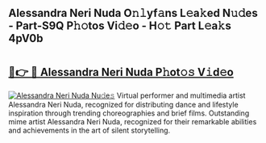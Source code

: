 ## Alessandra Neri Nuda O𝚗𝚕yf𝚊ns L𝚎a𝚔ed N𝚞𝚍es - Part-S9Q P𝚑𝚘tos Vi𝚍𝚎o - H𝚘𝚝 Part L𝚎a𝚔s 4pV0b

# <h2><a href="http://kf74z1j.oniu.top/?m=Alessandra+Neri+Nuda">🔗👉 🔴 Alessandra Neri Nuda P𝚑ot𝚘𝚜 V𝚒d𝚎o</a></h2>

[![Alessandra Neri Nuda Nu𝚍e𝚜](https://i.imgur.com/0qMVB7G.gif)](http://kf74z1j.oniu.top/?m=Alessandra+Neri+Nuda)
Virtual performer and multimedia artist Alessandra Neri Nuda, recognized for distributing dance and lifestyle inspiration through trending choreographies and brief films. Outstanding mime artist Alessandra Neri Nuda, recognized for their remarkable abilities and achievements in the art of silent storytelling.  
